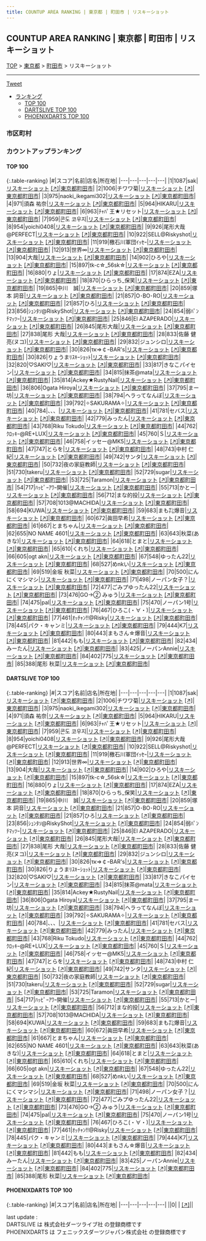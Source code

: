 ```yaml
---
title: COUNTUP AREA RANKING | 東京都 | 町田市 | リスキーショット
---
```

## COUNTUP AREA RANKING | 東京都 | 町田市 | リスキーショット

[TOP](/darts/rank/) > [東京都](/darts/rank/東京都/) > [町田市](/darts/rank/東京都/町田市/) > リスキーショット

___

<a href="https://twitter.com/share?ref_src=twsrc%5Etfw" data-text="COUNTUP AREA RANKING | 東京都町田市リスキーショット" class="twitter-share-button" data-hashtags="DARTSLIVE,PHOENIXDARTS,darts,ダーツ" data-show-count="false">Tweet</a>

* [ランキング](#カウントアップランキング)
    * [TOP 100](#top-100)
    * [DARTSLIVE TOP 100](#dartslive-top-100)
    * [PHOENIXDARTS TOP 100](#phoenixdarts-top-100)

### 市区町村

<ul>

</ul>

### カウントアップランキング

#### TOP 100



{:.table-ranking}
|#|スコア|名前|店名|所在地|
|---|---|---|---|---|
|1|1087|<span class="rank-name-dl">sak</span>|<a href="/darts/rank/shops/ec9a69b1fc81d6c70d9b047a20a7ba1e.html">リスキーショット</a> <a href="https://search.dartslive.com/jp/shop/ec9a69b1fc81d6c70d9b047a20a7ba1e">[↗]</a>|<a href="/darts/rank/東京都/町田市">東京都町田市</a>|
|2|1006|<span class="rank-name-dl">チワワ菊</span>|<a href="/darts/rank/shops/ec9a69b1fc81d6c70d9b047a20a7ba1e.html">リスキーショット</a> <a href="https://search.dartslive.com/jp/shop/ec9a69b1fc81d6c70d9b047a20a7ba1e">[↗]</a>|<a href="/darts/rank/東京都/町田市">東京都町田市</a>|
|3|975|<span class="rank-name-dl">naoki_ikegami302</span>|<a href="/darts/rank/shops/7d0971a11fbd3b0c5f9f3321c1147265.html">リスキーショット</a> <a href="https://search.dartslive.com/jp/shop/7d0971a11fbd3b0c5f9f3321c1147265">[↗]</a>|<a href="/darts/rank/東京都/町田市">東京都町田市</a>|
|4|971|<span class="rank-name-dl">須森 祐奈</span>|<a href="/darts/rank/shops/ec9a69b1fc81d6c70d9b047a20a7ba1e.html">リスキーショット</a> <a href="https://search.dartslive.com/jp/shop/ec9a69b1fc81d6c70d9b047a20a7ba1e">[↗]</a>|<a href="/darts/rank/東京都/町田市">東京都町田市</a>|
|5|964|<span class="rank-name-dl">HIKARU</span>|<a href="/darts/rank/shops/ec9a69b1fc81d6c70d9b047a20a7ba1e.html">リスキーショット</a> <a href="https://search.dartslive.com/jp/shop/ec9a69b1fc81d6c70d9b047a20a7ba1e">[↗]</a>|<a href="/darts/rank/東京都/町田市">東京都町田市</a>|
|6|963|<span class="rank-name-dl">ﾁｬﾊﾟ王★リセット</span>|<a href="/darts/rank/shops/ec9a69b1fc81d6c70d9b047a20a7ba1e.html">リスキーショット</a> <a href="https://search.dartslive.com/jp/shop/ec9a69b1fc81d6c70d9b047a20a7ba1e">[↗]</a>|<a href="/darts/rank/東京都/町田市">東京都町田市</a>|
|7|959|<span class="rank-name-dl">콘도 코우지</span>|<a href="/darts/rank/shops/ec9a69b1fc81d6c70d9b047a20a7ba1e.html">リスキーショット</a> <a href="https://search.dartslive.com/jp/shop/ec9a69b1fc81d6c70d9b047a20a7ba1e">[↗]</a>|<a href="/darts/rank/東京都/町田市">東京都町田市</a>|
|8|954|<span class="rank-name-dl">yoichi0408</span>|<a href="/darts/rank/shops/ec9a69b1fc81d6c70d9b047a20a7ba1e.html">リスキーショット</a> <a href="https://search.dartslive.com/jp/shop/ec9a69b1fc81d6c70d9b047a20a7ba1e">[↗]</a>|<a href="/darts/rank/東京都/町田市">東京都町田市</a>|
|9|926|<span class="rank-name-dl">尾形大哉@PERFECT</span>|<a href="/darts/rank/shops/7d0971a11fbd3b0c5f9f3321c1147265.html">リスキーショット</a> <a href="https://search.dartslive.com/jp/shop/7d0971a11fbd3b0c5f9f3321c1147265">[↗]</a>|<a href="/darts/rank/東京都/町田市">東京都町田市</a>|
|10|922|<span class="rank-name-dl">SELL@Riskyshot</span>|<a href="/darts/rank/shops/ec9a69b1fc81d6c70d9b047a20a7ba1e.html">リスキーショット</a> <a href="https://search.dartslive.com/jp/shop/ec9a69b1fc81d6c70d9b047a20a7ba1e">[↗]</a>|<a href="/darts/rank/東京都/町田市">東京都町田市</a>|
|11|919|<span class="rank-name-dl">檄石川軍団ｲｯｾｰ</span>|<a href="/darts/rank/shops/7d0971a11fbd3b0c5f9f3321c1147265.html">リスキーショット</a> <a href="https://search.dartslive.com/jp/shop/7d0971a11fbd3b0c5f9f3321c1147265">[↗]</a>|<a href="/darts/rank/東京都/町田市">東京都町田市</a>|
|12|913|<span class="rank-name-dl">世界∞</span>|<a href="/darts/rank/shops/ec9a69b1fc81d6c70d9b047a20a7ba1e.html">リスキーショット</a> <a href="https://search.dartslive.com/jp/shop/ec9a69b1fc81d6c70d9b047a20a7ba1e">[↗]</a>|<a href="/darts/rank/東京都/町田市">東京都町田市</a>|
|13|904|<span class="rank-name-dl">大哉</span>|<a href="/darts/rank/shops/ec9a69b1fc81d6c70d9b047a20a7ba1e.html">リスキーショット</a> <a href="https://search.dartslive.com/jp/shop/ec9a69b1fc81d6c70d9b047a20a7ba1e">[↗]</a>|<a href="/darts/rank/東京都/町田市">東京都町田市</a>|
|14|902|<span class="rank-name-dl">ひろや</span>|<a href="/darts/rank/shops/ec9a69b1fc81d6c70d9b047a20a7ba1e.html">リスキーショット</a> <a href="https://search.dartslive.com/jp/shop/ec9a69b1fc81d6c70d9b047a20a7ba1e">[↗]</a>|<a href="/darts/rank/東京都/町田市">東京都町田市</a>|
|15|897|<span class="rank-name-dl">tk-c☆_56sk☆</span>|<a href="/darts/rank/shops/ec9a69b1fc81d6c70d9b047a20a7ba1e.html">リスキーショット</a> <a href="https://search.dartslive.com/jp/shop/ec9a69b1fc81d6c70d9b047a20a7ba1e">[↗]</a>|<a href="/darts/rank/東京都/町田市">東京都町田市</a>|
|16|880|<span class="rank-name-dl">りょ</span>|<a href="/darts/rank/shops/7d0971a11fbd3b0c5f9f3321c1147265.html">リスキーショット</a> <a href="https://search.dartslive.com/jp/shop/7d0971a11fbd3b0c5f9f3321c1147265">[↗]</a>|<a href="/darts/rank/東京都/町田市">東京都町田市</a>|
|17|874|<span class="rank-name-dl">EZA</span>|<a href="/darts/rank/shops/ec9a69b1fc81d6c70d9b047a20a7ba1e.html">リスキーショット</a> <a href="https://search.dartslive.com/jp/shop/ec9a69b1fc81d6c70d9b047a20a7ba1e">[↗]</a>|<a href="/darts/rank/東京都/町田市">東京都町田市</a>|
|18|870|<span class="rank-name-dl">ひらっち_保笑</span>|<a href="/darts/rank/shops/ec9a69b1fc81d6c70d9b047a20a7ba1e.html">リスキーショット</a> <a href="https://search.dartslive.com/jp/shop/ec9a69b1fc81d6c70d9b047a20a7ba1e">[↗]</a>|<a href="/darts/rank/東京都/町田市">東京都町田市</a>|
|19|865|<span class="rank-name-dl">中川　誠</span>|<a href="/darts/rank/shops/ec9a69b1fc81d6c70d9b047a20a7ba1e.html">リスキーショット</a> <a href="https://search.dartslive.com/jp/shop/ec9a69b1fc81d6c70d9b047a20a7ba1e">[↗]</a>|<a href="/darts/rank/東京都/町田市">東京都町田市</a>|
|20|859|<span class="rank-name-dl">塚本 詞音</span>|<a href="/darts/rank/shops/ec9a69b1fc81d6c70d9b047a20a7ba1e.html">リスキーショット</a> <a href="https://search.dartslive.com/jp/shop/ec9a69b1fc81d6c70d9b047a20a7ba1e">[↗]</a>|<a href="/darts/rank/東京都/町田市">東京都町田市</a>|
|21|857|<span class="rank-name-dl">O･BO･RO</span>|<a href="/darts/rank/shops/ec9a69b1fc81d6c70d9b047a20a7ba1e.html">リスキーショット</a> <a href="https://search.dartslive.com/jp/shop/ec9a69b1fc81d6c70d9b047a20a7ba1e">[↗]</a>|<a href="/darts/rank/東京都/町田市">東京都町田市</a>|
|21|857|<span class="rank-name-dl">ひろ</span>|<a href="/darts/rank/shops/7d0971a11fbd3b0c5f9f3321c1147265.html">リスキーショット</a> <a href="https://search.dartslive.com/jp/shop/7d0971a11fbd3b0c5f9f3321c1147265">[↗]</a>|<a href="/darts/rank/東京都/町田市">東京都町田市</a>|
|23|856|<span class="rank-name-dl">ｼｭﾝﾀｿ@RiskyShot</span>|<a href="/darts/rank/shops/7d0971a11fbd3b0c5f9f3321c1147265.html">リスキーショット</a> <a href="https://search.dartslive.com/jp/shop/7d0971a11fbd3b0c5f9f3321c1147265">[↗]</a>|<a href="/darts/rank/東京都/町田市">東京都町田市</a>|
|24|854|<span class="rank-name-dl">弱ﾊﾟﾝﾁﾏｯﾂｰ</span>|<a href="/darts/rank/shops/ec9a69b1fc81d6c70d9b047a20a7ba1e.html">リスキーショット</a> <a href="https://search.dartslive.com/jp/shop/ec9a69b1fc81d6c70d9b047a20a7ba1e">[↗]</a>|<a href="/darts/rank/東京都/町田市">東京都町田市</a>|
|25|846|<span class="rank-name-dl">El AZAPERADO</span>|<a href="/darts/rank/shops/ec9a69b1fc81d6c70d9b047a20a7ba1e.html">リスキーショット</a> <a href="https://search.dartslive.com/jp/shop/ec9a69b1fc81d6c70d9b047a20a7ba1e">[↗]</a>|<a href="/darts/rank/東京都/町田市">東京都町田市</a>|
|26|845|<span class="rank-name-dl">尾形大哉</span>|<a href="/darts/rank/shops/ec9a69b1fc81d6c70d9b047a20a7ba1e.html">リスキーショット</a> <a href="https://search.dartslive.com/jp/shop/ec9a69b1fc81d6c70d9b047a20a7ba1e">[↗]</a>|<a href="/darts/rank/東京都/町田市">東京都町田市</a>|
|27|838|<span class="rank-name-dl">尾形 大哉</span>|<a href="/darts/rank/shops/7d0971a11fbd3b0c5f9f3321c1147265.html">リスキーショット</a> <a href="https://search.dartslive.com/jp/shop/7d0971a11fbd3b0c5f9f3321c1147265">[↗]</a>|<a href="/darts/rank/東京都/町田市">東京都町田市</a>|
|28|833|<span class="rank-name-dl">佐藤 健亮(ヌコ)</span>|<a href="/darts/rank/shops/ec9a69b1fc81d6c70d9b047a20a7ba1e.html">リスキーショット</a> <a href="https://search.dartslive.com/jp/shop/ec9a69b1fc81d6c70d9b047a20a7ba1e">[↗]</a>|<a href="/darts/rank/東京都/町田市">東京都町田市</a>|
|29|832|<span class="rank-name-dl">ジュンシロ</span>|<a href="/darts/rank/shops/ec9a69b1fc81d6c70d9b047a20a7ba1e.html">リスキーショット</a> <a href="https://search.dartslive.com/jp/shop/ec9a69b1fc81d6c70d9b047a20a7ba1e">[↗]</a>|<a href="/darts/rank/東京都/町田市">東京都町田市</a>|
|30|826|<span class="rank-name-dl">τκ⇒￠ｰBAR&#x27;s</span>|<a href="/darts/rank/shops/ec9a69b1fc81d6c70d9b047a20a7ba1e.html">リスキーショット</a> <a href="https://search.dartslive.com/jp/shop/ec9a69b1fc81d6c70d9b047a20a7ba1e">[↗]</a>|<a href="/darts/rank/東京都/町田市">東京都町田市</a>|
|30|826|<span class="rank-name-dl">りょうまﾘｽｷｰｼｮｯﾄ</span>|<a href="/darts/rank/shops/ec9a69b1fc81d6c70d9b047a20a7ba1e.html">リスキーショット</a> <a href="https://search.dartslive.com/jp/shop/ec9a69b1fc81d6c70d9b047a20a7ba1e">[↗]</a>|<a href="/darts/rank/東京都/町田市">東京都町田市</a>|
|32|820|<span class="rank-name-dl">♡SAKI♡</span>|<a href="/darts/rank/shops/ec9a69b1fc81d6c70d9b047a20a7ba1e.html">リスキーショット</a> <a href="https://search.dartslive.com/jp/shop/ec9a69b1fc81d6c70d9b047a20a7ba1e">[↗]</a>|<a href="/darts/rank/東京都/町田市">東京都町田市</a>|
|33|817|<span class="rank-name-dl">きなこパイセン</span>|<a href="/darts/rank/shops/ec9a69b1fc81d6c70d9b047a20a7ba1e.html">リスキーショット</a> <a href="https://search.dartslive.com/jp/shop/ec9a69b1fc81d6c70d9b047a20a7ba1e">[↗]</a>|<a href="/darts/rank/東京都/町田市">東京都町田市</a>|
|34|815|<span class="rank-name-dl">抹茶@mata</span>|<a href="/darts/rank/shops/ec9a69b1fc81d6c70d9b047a20a7ba1e.html">リスキーショット</a> <a href="https://search.dartslive.com/jp/shop/ec9a69b1fc81d6c70d9b047a20a7ba1e">[↗]</a>|<a href="/darts/rank/東京都/町田市">東京都町田市</a>|
|35|814|<span class="rank-name-dl">Ackey★RustyNail</span>|<a href="/darts/rank/shops/ec9a69b1fc81d6c70d9b047a20a7ba1e.html">リスキーショット</a> <a href="https://search.dartslive.com/jp/shop/ec9a69b1fc81d6c70d9b047a20a7ba1e">[↗]</a>|<a href="/darts/rank/東京都/町田市">東京都町田市</a>|
|36|806|<span class="rank-name-dl">Ogata Hiroya</span>|<a href="/darts/rank/shops/ec9a69b1fc81d6c70d9b047a20a7ba1e.html">リスキーショット</a> <a href="https://search.dartslive.com/jp/shop/ec9a69b1fc81d6c70d9b047a20a7ba1e">[↗]</a>|<a href="/darts/rank/東京都/町田市">東京都町田市</a>|
|37|795|<span class="rank-name-dl">まー坊</span>|<a href="/darts/rank/shops/7d0971a11fbd3b0c5f9f3321c1147265.html">リスキーショット</a> <a href="https://search.dartslive.com/jp/shop/7d0971a11fbd3b0c5f9f3321c1147265">[↗]</a>|<a href="/darts/rank/東京都/町田市">東京都町田市</a>|
|38|794|<span class="rank-name-dl">ヘラってなんぼ</span>|<a href="/darts/rank/shops/ec9a69b1fc81d6c70d9b047a20a7ba1e.html">リスキーショット</a> <a href="https://search.dartslive.com/jp/shop/ec9a69b1fc81d6c70d9b047a20a7ba1e">[↗]</a>|<a href="/darts/rank/東京都/町田市">東京都町田市</a>|
|39|792|<span class="rank-name-dl">✧SAKURAMA✧</span>|<a href="/darts/rank/shops/ec9a69b1fc81d6c70d9b047a20a7ba1e.html">リスキーショット</a> <a href="https://search.dartslive.com/jp/shop/ec9a69b1fc81d6c70d9b047a20a7ba1e">[↗]</a>|<a href="/darts/rank/東京都/町田市">東京都町田市</a>|
|40|784|<span class="rank-name-dl">、、、</span>|<a href="/darts/rank/shops/7d0971a11fbd3b0c5f9f3321c1147265.html">リスキーショット</a> <a href="https://search.dartslive.com/jp/shop/7d0971a11fbd3b0c5f9f3321c1147265">[↗]</a>|<a href="/darts/rank/東京都/町田市">東京都町田市</a>|
|41|781|<span class="rank-name-dl">セバス</span>|<a href="/darts/rank/shops/7d0971a11fbd3b0c5f9f3321c1147265.html">リスキーショット</a> <a href="https://search.dartslive.com/jp/shop/7d0971a11fbd3b0c5f9f3321c1147265">[↗]</a>|<a href="/darts/rank/東京都/町田市">東京都町田市</a>|
|42|779|<span class="rank-name-dl">みったん</span>|<a href="/darts/rank/shops/ec9a69b1fc81d6c70d9b047a20a7ba1e.html">リスキーショット</a> <a href="https://search.dartslive.com/jp/shop/ec9a69b1fc81d6c70d9b047a20a7ba1e">[↗]</a>|<a href="/darts/rank/東京都/町田市">東京都町田市</a>|
|43|768|<span class="rank-name-dl">Riku Tokudo</span>|<a href="/darts/rank/shops/ec9a69b1fc81d6c70d9b047a20a7ba1e.html">リスキーショット</a> <a href="https://search.dartslive.com/jp/shop/ec9a69b1fc81d6c70d9b047a20a7ba1e">[↗]</a>|<a href="/darts/rank/東京都/町田市">東京都町田市</a>|
|44|762|<span class="rank-name-dl">ｸﾛｯｷｰ@RE+LUX</span>|<a href="/darts/rank/shops/ec9a69b1fc81d6c70d9b047a20a7ba1e.html">リスキーショット</a> <a href="https://search.dartslive.com/jp/shop/ec9a69b1fc81d6c70d9b047a20a7ba1e">[↗]</a>|<a href="/darts/rank/東京都/町田市">東京都町田市</a>|
|45|760|<span class="rank-name-dl">Ｓ</span>|<a href="/darts/rank/shops/7d0971a11fbd3b0c5f9f3321c1147265.html">リスキーショット</a> <a href="https://search.dartslive.com/jp/shop/7d0971a11fbd3b0c5f9f3321c1147265">[↗]</a>|<a href="/darts/rank/東京都/町田市">東京都町田市</a>|
|46|758|<span class="rank-name-dl">イッセー@MK5</span>|<a href="/darts/rank/shops/ec9a69b1fc81d6c70d9b047a20a7ba1e.html">リスキーショット</a> <a href="https://search.dartslive.com/jp/shop/ec9a69b1fc81d6c70d9b047a20a7ba1e">[↗]</a>|<a href="/darts/rank/東京都/町田市">東京都町田市</a>|
|47|747|<span class="rank-name-dl">とらを</span>|<a href="/darts/rank/shops/ec9a69b1fc81d6c70d9b047a20a7ba1e.html">リスキーショット</a> <a href="https://search.dartslive.com/jp/shop/ec9a69b1fc81d6c70d9b047a20a7ba1e">[↗]</a>|<a href="/darts/rank/東京都/町田市">東京都町田市</a>|
|48|743|<span class="rank-name-dl">中村 仁紀</span>|<a href="/darts/rank/shops/ec9a69b1fc81d6c70d9b047a20a7ba1e.html">リスキーショット</a> <a href="https://search.dartslive.com/jp/shop/ec9a69b1fc81d6c70d9b047a20a7ba1e">[↗]</a>|<a href="/darts/rank/東京都/町田市">東京都町田市</a>|
|49|742|<span class="rank-name-dl">サンタ</span>|<a href="/darts/rank/shops/7d0971a11fbd3b0c5f9f3321c1147265.html">リスキーショット</a> <a href="https://search.dartslive.com/jp/shop/7d0971a11fbd3b0c5f9f3321c1147265">[↗]</a>|<a href="/darts/rank/東京都/町田市">東京都町田市</a>|
|50|732|<span class="rank-name-dl">夜の家庭教師</span>|<a href="/darts/rank/shops/ec9a69b1fc81d6c70d9b047a20a7ba1e.html">リスキーショット</a> <a href="https://search.dartslive.com/jp/shop/ec9a69b1fc81d6c70d9b047a20a7ba1e">[↗]</a>|<a href="/darts/rank/東京都/町田市">東京都町田市</a>|
|51|730|<span class="rank-name-dl">takeru</span>|<a href="/darts/rank/shops/ec9a69b1fc81d6c70d9b047a20a7ba1e.html">リスキーショット</a> <a href="https://search.dartslive.com/jp/shop/ec9a69b1fc81d6c70d9b047a20a7ba1e">[↗]</a>|<a href="/darts/rank/東京都/町田市">東京都町田市</a>|
|52|729|<span class="rank-name-dl">sugar</span>|<a href="/darts/rank/shops/7d0971a11fbd3b0c5f9f3321c1147265.html">リスキーショット</a> <a href="https://search.dartslive.com/jp/shop/7d0971a11fbd3b0c5f9f3321c1147265">[↗]</a>|<a href="/darts/rank/東京都/町田市">東京都町田市</a>|
|53|725|<span class="rank-name-dl">Taramon</span>|<a href="/darts/rank/shops/ec9a69b1fc81d6c70d9b047a20a7ba1e.html">リスキーショット</a> <a href="https://search.dartslive.com/jp/shop/ec9a69b1fc81d6c70d9b047a20a7ba1e">[↗]</a>|<a href="/darts/rank/東京都/町田市">東京都町田市</a>|
|54|717|<span class="rank-name-dl">ﾊｯﾋﾟｰｱﾜｰ開催</span>|<a href="/darts/rank/shops/7d0971a11fbd3b0c5f9f3321c1147265.html">リスキーショット</a> <a href="https://search.dartslive.com/jp/shop/7d0971a11fbd3b0c5f9f3321c1147265">[↗]</a>|<a href="/darts/rank/東京都/町田市">東京都町田市</a>|
|55|713|<span class="rank-name-dl">かとー</span>|<a href="/darts/rank/shops/ec9a69b1fc81d6c70d9b047a20a7ba1e.html">リスキーショット</a> <a href="https://search.dartslive.com/jp/shop/ec9a69b1fc81d6c70d9b047a20a7ba1e">[↗]</a>|<a href="/darts/rank/東京都/町田市">東京都町田市</a>|
|56|712|<span class="rank-name-dl">まな的投</span>|<a href="/darts/rank/shops/ec9a69b1fc81d6c70d9b047a20a7ba1e.html">リスキーショット</a> <a href="https://search.dartslive.com/jp/shop/ec9a69b1fc81d6c70d9b047a20a7ba1e">[↗]</a>|<a href="/darts/rank/東京都/町田市">東京都町田市</a>|
|57|708|<span class="rank-name-dl">1013@MACHIDA</span>|<a href="/darts/rank/shops/7d0971a11fbd3b0c5f9f3321c1147265.html">リスキーショット</a> <a href="https://search.dartslive.com/jp/shop/7d0971a11fbd3b0c5f9f3321c1147265">[↗]</a>|<a href="/darts/rank/東京都/町田市">東京都町田市</a>|
|58|694|<span class="rank-name-dl">KUWA</span>|<a href="/darts/rank/shops/7d0971a11fbd3b0c5f9f3321c1147265.html">リスキーショット</a> <a href="https://search.dartslive.com/jp/shop/7d0971a11fbd3b0c5f9f3321c1147265">[↗]</a>|<a href="/darts/rank/東京都/町田市">東京都町田市</a>|
|59|683|<span class="rank-name-dl">まも㌠爆音</span>|<a href="/darts/rank/shops/ec9a69b1fc81d6c70d9b047a20a7ba1e.html">リスキーショット</a> <a href="https://search.dartslive.com/jp/shop/ec9a69b1fc81d6c70d9b047a20a7ba1e">[↗]</a>|<a href="/darts/rank/東京都/町田市">東京都町田市</a>|
|60|672|<span class="rank-name-dl">眞田早希</span>|<a href="/darts/rank/shops/ec9a69b1fc81d6c70d9b047a20a7ba1e.html">リスキーショット</a> <a href="https://search.dartslive.com/jp/shop/ec9a69b1fc81d6c70d9b047a20a7ba1e">[↗]</a>|<a href="/darts/rank/東京都/町田市">東京都町田市</a>|
|61|667|<span class="rank-name-dl">とまちゃん</span>|<a href="/darts/rank/shops/ec9a69b1fc81d6c70d9b047a20a7ba1e.html">リスキーショット</a> <a href="https://search.dartslive.com/jp/shop/ec9a69b1fc81d6c70d9b047a20a7ba1e">[↗]</a>|<a href="/darts/rank/東京都/町田市">東京都町田市</a>|
|62|655|<span class="rank-name-dl">NO NAME 4601</span>|<a href="/darts/rank/shops/7d0971a11fbd3b0c5f9f3321c1147265.html">リスキーショット</a> <a href="https://search.dartslive.com/jp/shop/7d0971a11fbd3b0c5f9f3321c1147265">[↗]</a>|<a href="/darts/rank/東京都/町田市">東京都町田市</a>|
|63|643|<span class="rank-name-dl">秋菜(あきな)</span>|<a href="/darts/rank/shops/ec9a69b1fc81d6c70d9b047a20a7ba1e.html">リスキーショット</a> <a href="https://search.dartslive.com/jp/shop/ec9a69b1fc81d6c70d9b047a20a7ba1e">[↗]</a>|<a href="/darts/rank/東京都/町田市">東京都町田市</a>|
|64|618|<span class="rank-name-dl">とまと</span>|<a href="/darts/rank/shops/ec9a69b1fc81d6c70d9b047a20a7ba1e.html">リスキーショット</a> <a href="https://search.dartslive.com/jp/shop/ec9a69b1fc81d6c70d9b047a20a7ba1e">[↗]</a>|<a href="/darts/rank/東京都/町田市">東京都町田市</a>|
|65|610|<span class="rank-name-dl">くれち</span>|<a href="/darts/rank/shops/7d0971a11fbd3b0c5f9f3321c1147265.html">リスキーショット</a> <a href="https://search.dartslive.com/jp/shop/7d0971a11fbd3b0c5f9f3321c1147265">[↗]</a>|<a href="/darts/rank/東京都/町田市">東京都町田市</a>|
|66|605|<span class="rank-name-dl">ogt akn</span>|<a href="/darts/rank/shops/ec9a69b1fc81d6c70d9b047a20a7ba1e.html">リスキーショット</a> <a href="https://search.dartslive.com/jp/shop/ec9a69b1fc81d6c70d9b047a20a7ba1e">[↗]</a>|<a href="/darts/rank/東京都/町田市">東京都町田市</a>|
|67|548|<span class="rank-name-dl">ゆったん22</span>|<a href="/darts/rank/shops/ec9a69b1fc81d6c70d9b047a20a7ba1e.html">リスキーショット</a> <a href="https://search.dartslive.com/jp/shop/ec9a69b1fc81d6c70d9b047a20a7ba1e">[↗]</a>|<a href="/darts/rank/東京都/町田市">東京都町田市</a>|
|68|527|<span class="rank-name-dl">めnkい</span>|<a href="/darts/rank/shops/ec9a69b1fc81d6c70d9b047a20a7ba1e.html">リスキーショット</a> <a href="https://search.dartslive.com/jp/shop/ec9a69b1fc81d6c70d9b047a20a7ba1e">[↗]</a>|<a href="/darts/rank/東京都/町田市">東京都町田市</a>|
|69|519|<span class="rank-name-dl">金坂 秋菜</span>|<a href="/darts/rank/shops/ec9a69b1fc81d6c70d9b047a20a7ba1e.html">リスキーショット</a> <a href="https://search.dartslive.com/jp/shop/ec9a69b1fc81d6c70d9b047a20a7ba1e">[↗]</a>|<a href="/darts/rank/東京都/町田市">東京都町田市</a>|
|70|500|<span class="rank-name-dl">にんにくマシマシ</span>|<a href="/darts/rank/shops/ec9a69b1fc81d6c70d9b047a20a7ba1e.html">リスキーショット</a> <a href="https://search.dartslive.com/jp/shop/ec9a69b1fc81d6c70d9b047a20a7ba1e">[↗]</a>|<a href="/darts/rank/東京都/町田市">東京都町田市</a>|
|71|498|<span class="rank-name-dl">ノーパン女子？</span>|<a href="/darts/rank/shops/ec9a69b1fc81d6c70d9b047a20a7ba1e.html">リスキーショット</a> <a href="https://search.dartslive.com/jp/shop/ec9a69b1fc81d6c70d9b047a20a7ba1e">[↗]</a>|<a href="/darts/rank/東京都/町田市">東京都町田市</a>|
|72|477|<span class="rank-name-dl">ごみプゆったん22</span>|<a href="/darts/rank/shops/ec9a69b1fc81d6c70d9b047a20a7ba1e.html">リスキーショット</a> <a href="https://search.dartslive.com/jp/shop/ec9a69b1fc81d6c70d9b047a20a7ba1e">[↗]</a>|<a href="/darts/rank/東京都/町田市">東京都町田市</a>|
|73|476|<span class="rank-name-dl">GO→② みゅう</span>|<a href="/darts/rank/shops/ec9a69b1fc81d6c70d9b047a20a7ba1e.html">リスキーショット</a> <a href="https://search.dartslive.com/jp/shop/ec9a69b1fc81d6c70d9b047a20a7ba1e">[↗]</a>|<a href="/darts/rank/東京都/町田市">東京都町田市</a>|
|74|475|<span class="rank-name-dl">pal</span>|<a href="/darts/rank/shops/ec9a69b1fc81d6c70d9b047a20a7ba1e.html">リスキーショット</a> <a href="https://search.dartslive.com/jp/shop/ec9a69b1fc81d6c70d9b047a20a7ba1e">[↗]</a>|<a href="/darts/rank/東京都/町田市">東京都町田市</a>|
|75|470|<span class="rank-name-dl">ノーパン1号</span>|<a href="/darts/rank/shops/ec9a69b1fc81d6c70d9b047a20a7ba1e.html">リスキーショット</a> <a href="https://search.dartslive.com/jp/shop/ec9a69b1fc81d6c70d9b047a20a7ba1e">[↗]</a>|<a href="/darts/rank/東京都/町田市">東京都町田市</a>|
|76|467|<span class="rank-name-dl">ひろこ(・∀・)</span>|<a href="/darts/rank/shops/ec9a69b1fc81d6c70d9b047a20a7ba1e.html">リスキーショット</a> <a href="https://search.dartslive.com/jp/shop/ec9a69b1fc81d6c70d9b047a20a7ba1e">[↗]</a>|<a href="/darts/rank/東京都/町田市">東京都町田市</a>|
|77|461|<span class="rank-name-dl">ｵｯﾁｬﾝ!!@Risky</span>|<a href="/darts/rank/shops/ec9a69b1fc81d6c70d9b047a20a7ba1e.html">リスキーショット</a> <a href="https://search.dartslive.com/jp/shop/ec9a69b1fc81d6c70d9b047a20a7ba1e">[↗]</a>|<a href="/darts/rank/東京都/町田市">東京都町田市</a>|
|78|445|<span class="rank-name-dl">パク・キャンミ</span>|<a href="/darts/rank/shops/ec9a69b1fc81d6c70d9b047a20a7ba1e.html">リスキーショット</a> <a href="https://search.dartslive.com/jp/shop/ec9a69b1fc81d6c70d9b047a20a7ba1e">[↗]</a>|<a href="/darts/rank/東京都/町田市">東京都町田市</a>|
|79|444|<span class="rank-name-dl">K7</span>|<a href="/darts/rank/shops/ec9a69b1fc81d6c70d9b047a20a7ba1e.html">リスキーショット</a> <a href="https://search.dartslive.com/jp/shop/ec9a69b1fc81d6c70d9b047a20a7ba1e">[↗]</a>|<a href="/darts/rank/東京都/町田市">東京都町田市</a>|
|80|443|<span class="rank-name-dl">まもさん☆爆音</span>|<a href="/darts/rank/shops/ec9a69b1fc81d6c70d9b047a20a7ba1e.html">リスキーショット</a> <a href="https://search.dartslive.com/jp/shop/ec9a69b1fc81d6c70d9b047a20a7ba1e">[↗]</a>|<a href="/darts/rank/東京都/町田市">東京都町田市</a>|
|81|442|<span class="rank-name-dl">もも</span>|<a href="/darts/rank/shops/ec9a69b1fc81d6c70d9b047a20a7ba1e.html">リスキーショット</a> <a href="https://search.dartslive.com/jp/shop/ec9a69b1fc81d6c70d9b047a20a7ba1e">[↗]</a>|<a href="/darts/rank/東京都/町田市">東京都町田市</a>|
|82|434|<span class="rank-name-dl">みーたん</span>|<a href="/darts/rank/shops/ec9a69b1fc81d6c70d9b047a20a7ba1e.html">リスキーショット</a> <a href="https://search.dartslive.com/jp/shop/ec9a69b1fc81d6c70d9b047a20a7ba1e">[↗]</a>|<a href="/darts/rank/東京都/町田市">東京都町田市</a>|
|83|425|<span class="rank-name-dl">ノーパンAnnie</span>|<a href="/darts/rank/shops/ec9a69b1fc81d6c70d9b047a20a7ba1e.html">リスキーショット</a> <a href="https://search.dartslive.com/jp/shop/ec9a69b1fc81d6c70d9b047a20a7ba1e">[↗]</a>|<a href="/darts/rank/東京都/町田市">東京都町田市</a>|
|84|402|<span class="rank-name-dl">775</span>|<a href="/darts/rank/shops/ec9a69b1fc81d6c70d9b047a20a7ba1e.html">リスキーショット</a> <a href="https://search.dartslive.com/jp/shop/ec9a69b1fc81d6c70d9b047a20a7ba1e">[↗]</a>|<a href="/darts/rank/東京都/町田市">東京都町田市</a>|
|85|388|<span class="rank-name-dl">尾形 秋菜</span>|<a href="/darts/rank/shops/7d0971a11fbd3b0c5f9f3321c1147265.html">リスキーショット</a> <a href="https://search.dartslive.com/jp/shop/7d0971a11fbd3b0c5f9f3321c1147265">[↗]</a>|<a href="/darts/rank/東京都/町田市">東京都町田市</a>|


#### DARTSLIVE TOP 100



{:.table-ranking}
|#|スコア|名前|店名|所在地|
|---|---|---|---|---|
|1|1087|<span class="rank-name-dl">sak</span>|<a href="/darts/rank/shops/ec9a69b1fc81d6c70d9b047a20a7ba1e.html">リスキーショット</a> <a href="https://search.dartslive.com/jp/shop/ec9a69b1fc81d6c70d9b047a20a7ba1e">[↗]</a>|<a href="/darts/rank/東京都/町田市">東京都町田市</a>|
|2|1006|<span class="rank-name-dl">チワワ菊</span>|<a href="/darts/rank/shops/ec9a69b1fc81d6c70d9b047a20a7ba1e.html">リスキーショット</a> <a href="https://search.dartslive.com/jp/shop/ec9a69b1fc81d6c70d9b047a20a7ba1e">[↗]</a>|<a href="/darts/rank/東京都/町田市">東京都町田市</a>|
|3|975|<span class="rank-name-dl">naoki_ikegami302</span>|<a href="/darts/rank/shops/7d0971a11fbd3b0c5f9f3321c1147265.html">リスキーショット</a> <a href="https://search.dartslive.com/jp/shop/7d0971a11fbd3b0c5f9f3321c1147265">[↗]</a>|<a href="/darts/rank/東京都/町田市">東京都町田市</a>|
|4|971|<span class="rank-name-dl">須森 祐奈</span>|<a href="/darts/rank/shops/ec9a69b1fc81d6c70d9b047a20a7ba1e.html">リスキーショット</a> <a href="https://search.dartslive.com/jp/shop/ec9a69b1fc81d6c70d9b047a20a7ba1e">[↗]</a>|<a href="/darts/rank/東京都/町田市">東京都町田市</a>|
|5|964|<span class="rank-name-dl">HIKARU</span>|<a href="/darts/rank/shops/ec9a69b1fc81d6c70d9b047a20a7ba1e.html">リスキーショット</a> <a href="https://search.dartslive.com/jp/shop/ec9a69b1fc81d6c70d9b047a20a7ba1e">[↗]</a>|<a href="/darts/rank/東京都/町田市">東京都町田市</a>|
|6|963|<span class="rank-name-dl">ﾁｬﾊﾟ王★リセット</span>|<a href="/darts/rank/shops/ec9a69b1fc81d6c70d9b047a20a7ba1e.html">リスキーショット</a> <a href="https://search.dartslive.com/jp/shop/ec9a69b1fc81d6c70d9b047a20a7ba1e">[↗]</a>|<a href="/darts/rank/東京都/町田市">東京都町田市</a>|
|7|959|<span class="rank-name-dl">콘도 코우지</span>|<a href="/darts/rank/shops/ec9a69b1fc81d6c70d9b047a20a7ba1e.html">リスキーショット</a> <a href="https://search.dartslive.com/jp/shop/ec9a69b1fc81d6c70d9b047a20a7ba1e">[↗]</a>|<a href="/darts/rank/東京都/町田市">東京都町田市</a>|
|8|954|<span class="rank-name-dl">yoichi0408</span>|<a href="/darts/rank/shops/ec9a69b1fc81d6c70d9b047a20a7ba1e.html">リスキーショット</a> <a href="https://search.dartslive.com/jp/shop/ec9a69b1fc81d6c70d9b047a20a7ba1e">[↗]</a>|<a href="/darts/rank/東京都/町田市">東京都町田市</a>|
|9|926|<span class="rank-name-dl">尾形大哉@PERFECT</span>|<a href="/darts/rank/shops/7d0971a11fbd3b0c5f9f3321c1147265.html">リスキーショット</a> <a href="https://search.dartslive.com/jp/shop/7d0971a11fbd3b0c5f9f3321c1147265">[↗]</a>|<a href="/darts/rank/東京都/町田市">東京都町田市</a>|
|10|922|<span class="rank-name-dl">SELL@Riskyshot</span>|<a href="/darts/rank/shops/ec9a69b1fc81d6c70d9b047a20a7ba1e.html">リスキーショット</a> <a href="https://search.dartslive.com/jp/shop/ec9a69b1fc81d6c70d9b047a20a7ba1e">[↗]</a>|<a href="/darts/rank/東京都/町田市">東京都町田市</a>|
|11|919|<span class="rank-name-dl">檄石川軍団ｲｯｾｰ</span>|<a href="/darts/rank/shops/7d0971a11fbd3b0c5f9f3321c1147265.html">リスキーショット</a> <a href="https://search.dartslive.com/jp/shop/7d0971a11fbd3b0c5f9f3321c1147265">[↗]</a>|<a href="/darts/rank/東京都/町田市">東京都町田市</a>|
|12|913|<span class="rank-name-dl">世界∞</span>|<a href="/darts/rank/shops/ec9a69b1fc81d6c70d9b047a20a7ba1e.html">リスキーショット</a> <a href="https://search.dartslive.com/jp/shop/ec9a69b1fc81d6c70d9b047a20a7ba1e">[↗]</a>|<a href="/darts/rank/東京都/町田市">東京都町田市</a>|
|13|904|<span class="rank-name-dl">大哉</span>|<a href="/darts/rank/shops/ec9a69b1fc81d6c70d9b047a20a7ba1e.html">リスキーショット</a> <a href="https://search.dartslive.com/jp/shop/ec9a69b1fc81d6c70d9b047a20a7ba1e">[↗]</a>|<a href="/darts/rank/東京都/町田市">東京都町田市</a>|
|14|902|<span class="rank-name-dl">ひろや</span>|<a href="/darts/rank/shops/ec9a69b1fc81d6c70d9b047a20a7ba1e.html">リスキーショット</a> <a href="https://search.dartslive.com/jp/shop/ec9a69b1fc81d6c70d9b047a20a7ba1e">[↗]</a>|<a href="/darts/rank/東京都/町田市">東京都町田市</a>|
|15|897|<span class="rank-name-dl">tk-c☆_56sk☆</span>|<a href="/darts/rank/shops/ec9a69b1fc81d6c70d9b047a20a7ba1e.html">リスキーショット</a> <a href="https://search.dartslive.com/jp/shop/ec9a69b1fc81d6c70d9b047a20a7ba1e">[↗]</a>|<a href="/darts/rank/東京都/町田市">東京都町田市</a>|
|16|880|<span class="rank-name-dl">りょ</span>|<a href="/darts/rank/shops/7d0971a11fbd3b0c5f9f3321c1147265.html">リスキーショット</a> <a href="https://search.dartslive.com/jp/shop/7d0971a11fbd3b0c5f9f3321c1147265">[↗]</a>|<a href="/darts/rank/東京都/町田市">東京都町田市</a>|
|17|874|<span class="rank-name-dl">EZA</span>|<a href="/darts/rank/shops/ec9a69b1fc81d6c70d9b047a20a7ba1e.html">リスキーショット</a> <a href="https://search.dartslive.com/jp/shop/ec9a69b1fc81d6c70d9b047a20a7ba1e">[↗]</a>|<a href="/darts/rank/東京都/町田市">東京都町田市</a>|
|18|870|<span class="rank-name-dl">ひらっち_保笑</span>|<a href="/darts/rank/shops/ec9a69b1fc81d6c70d9b047a20a7ba1e.html">リスキーショット</a> <a href="https://search.dartslive.com/jp/shop/ec9a69b1fc81d6c70d9b047a20a7ba1e">[↗]</a>|<a href="/darts/rank/東京都/町田市">東京都町田市</a>|
|19|865|<span class="rank-name-dl">中川　誠</span>|<a href="/darts/rank/shops/ec9a69b1fc81d6c70d9b047a20a7ba1e.html">リスキーショット</a> <a href="https://search.dartslive.com/jp/shop/ec9a69b1fc81d6c70d9b047a20a7ba1e">[↗]</a>|<a href="/darts/rank/東京都/町田市">東京都町田市</a>|
|20|859|<span class="rank-name-dl">塚本 詞音</span>|<a href="/darts/rank/shops/ec9a69b1fc81d6c70d9b047a20a7ba1e.html">リスキーショット</a> <a href="https://search.dartslive.com/jp/shop/ec9a69b1fc81d6c70d9b047a20a7ba1e">[↗]</a>|<a href="/darts/rank/東京都/町田市">東京都町田市</a>|
|21|857|<span class="rank-name-dl">O･BO･RO</span>|<a href="/darts/rank/shops/ec9a69b1fc81d6c70d9b047a20a7ba1e.html">リスキーショット</a> <a href="https://search.dartslive.com/jp/shop/ec9a69b1fc81d6c70d9b047a20a7ba1e">[↗]</a>|<a href="/darts/rank/東京都/町田市">東京都町田市</a>|
|21|857|<span class="rank-name-dl">ひろ</span>|<a href="/darts/rank/shops/7d0971a11fbd3b0c5f9f3321c1147265.html">リスキーショット</a> <a href="https://search.dartslive.com/jp/shop/7d0971a11fbd3b0c5f9f3321c1147265">[↗]</a>|<a href="/darts/rank/東京都/町田市">東京都町田市</a>|
|23|856|<span class="rank-name-dl">ｼｭﾝﾀｿ@RiskyShot</span>|<a href="/darts/rank/shops/7d0971a11fbd3b0c5f9f3321c1147265.html">リスキーショット</a> <a href="https://search.dartslive.com/jp/shop/7d0971a11fbd3b0c5f9f3321c1147265">[↗]</a>|<a href="/darts/rank/東京都/町田市">東京都町田市</a>|
|24|854|<span class="rank-name-dl">弱ﾊﾟﾝﾁﾏｯﾂｰ</span>|<a href="/darts/rank/shops/ec9a69b1fc81d6c70d9b047a20a7ba1e.html">リスキーショット</a> <a href="https://search.dartslive.com/jp/shop/ec9a69b1fc81d6c70d9b047a20a7ba1e">[↗]</a>|<a href="/darts/rank/東京都/町田市">東京都町田市</a>|
|25|846|<span class="rank-name-dl">El AZAPERADO</span>|<a href="/darts/rank/shops/ec9a69b1fc81d6c70d9b047a20a7ba1e.html">リスキーショット</a> <a href="https://search.dartslive.com/jp/shop/ec9a69b1fc81d6c70d9b047a20a7ba1e">[↗]</a>|<a href="/darts/rank/東京都/町田市">東京都町田市</a>|
|26|845|<span class="rank-name-dl">尾形大哉</span>|<a href="/darts/rank/shops/ec9a69b1fc81d6c70d9b047a20a7ba1e.html">リスキーショット</a> <a href="https://search.dartslive.com/jp/shop/ec9a69b1fc81d6c70d9b047a20a7ba1e">[↗]</a>|<a href="/darts/rank/東京都/町田市">東京都町田市</a>|
|27|838|<span class="rank-name-dl">尾形 大哉</span>|<a href="/darts/rank/shops/7d0971a11fbd3b0c5f9f3321c1147265.html">リスキーショット</a> <a href="https://search.dartslive.com/jp/shop/7d0971a11fbd3b0c5f9f3321c1147265">[↗]</a>|<a href="/darts/rank/東京都/町田市">東京都町田市</a>|
|28|833|<span class="rank-name-dl">佐藤 健亮(ヌコ)</span>|<a href="/darts/rank/shops/ec9a69b1fc81d6c70d9b047a20a7ba1e.html">リスキーショット</a> <a href="https://search.dartslive.com/jp/shop/ec9a69b1fc81d6c70d9b047a20a7ba1e">[↗]</a>|<a href="/darts/rank/東京都/町田市">東京都町田市</a>|
|29|832|<span class="rank-name-dl">ジュンシロ</span>|<a href="/darts/rank/shops/ec9a69b1fc81d6c70d9b047a20a7ba1e.html">リスキーショット</a> <a href="https://search.dartslive.com/jp/shop/ec9a69b1fc81d6c70d9b047a20a7ba1e">[↗]</a>|<a href="/darts/rank/東京都/町田市">東京都町田市</a>|
|30|826|<span class="rank-name-dl">τκ⇒￠ｰBAR&#x27;s</span>|<a href="/darts/rank/shops/ec9a69b1fc81d6c70d9b047a20a7ba1e.html">リスキーショット</a> <a href="https://search.dartslive.com/jp/shop/ec9a69b1fc81d6c70d9b047a20a7ba1e">[↗]</a>|<a href="/darts/rank/東京都/町田市">東京都町田市</a>|
|30|826|<span class="rank-name-dl">りょうまﾘｽｷｰｼｮｯﾄ</span>|<a href="/darts/rank/shops/ec9a69b1fc81d6c70d9b047a20a7ba1e.html">リスキーショット</a> <a href="https://search.dartslive.com/jp/shop/ec9a69b1fc81d6c70d9b047a20a7ba1e">[↗]</a>|<a href="/darts/rank/東京都/町田市">東京都町田市</a>|
|32|820|<span class="rank-name-dl">♡SAKI♡</span>|<a href="/darts/rank/shops/ec9a69b1fc81d6c70d9b047a20a7ba1e.html">リスキーショット</a> <a href="https://search.dartslive.com/jp/shop/ec9a69b1fc81d6c70d9b047a20a7ba1e">[↗]</a>|<a href="/darts/rank/東京都/町田市">東京都町田市</a>|
|33|817|<span class="rank-name-dl">きなこパイセン</span>|<a href="/darts/rank/shops/ec9a69b1fc81d6c70d9b047a20a7ba1e.html">リスキーショット</a> <a href="https://search.dartslive.com/jp/shop/ec9a69b1fc81d6c70d9b047a20a7ba1e">[↗]</a>|<a href="/darts/rank/東京都/町田市">東京都町田市</a>|
|34|815|<span class="rank-name-dl">抹茶@mata</span>|<a href="/darts/rank/shops/ec9a69b1fc81d6c70d9b047a20a7ba1e.html">リスキーショット</a> <a href="https://search.dartslive.com/jp/shop/ec9a69b1fc81d6c70d9b047a20a7ba1e">[↗]</a>|<a href="/darts/rank/東京都/町田市">東京都町田市</a>|
|35|814|<span class="rank-name-dl">Ackey★RustyNail</span>|<a href="/darts/rank/shops/ec9a69b1fc81d6c70d9b047a20a7ba1e.html">リスキーショット</a> <a href="https://search.dartslive.com/jp/shop/ec9a69b1fc81d6c70d9b047a20a7ba1e">[↗]</a>|<a href="/darts/rank/東京都/町田市">東京都町田市</a>|
|36|806|<span class="rank-name-dl">Ogata Hiroya</span>|<a href="/darts/rank/shops/ec9a69b1fc81d6c70d9b047a20a7ba1e.html">リスキーショット</a> <a href="https://search.dartslive.com/jp/shop/ec9a69b1fc81d6c70d9b047a20a7ba1e">[↗]</a>|<a href="/darts/rank/東京都/町田市">東京都町田市</a>|
|37|795|<span class="rank-name-dl">まー坊</span>|<a href="/darts/rank/shops/7d0971a11fbd3b0c5f9f3321c1147265.html">リスキーショット</a> <a href="https://search.dartslive.com/jp/shop/7d0971a11fbd3b0c5f9f3321c1147265">[↗]</a>|<a href="/darts/rank/東京都/町田市">東京都町田市</a>|
|38|794|<span class="rank-name-dl">ヘラってなんぼ</span>|<a href="/darts/rank/shops/ec9a69b1fc81d6c70d9b047a20a7ba1e.html">リスキーショット</a> <a href="https://search.dartslive.com/jp/shop/ec9a69b1fc81d6c70d9b047a20a7ba1e">[↗]</a>|<a href="/darts/rank/東京都/町田市">東京都町田市</a>|
|39|792|<span class="rank-name-dl">✧SAKURAMA✧</span>|<a href="/darts/rank/shops/ec9a69b1fc81d6c70d9b047a20a7ba1e.html">リスキーショット</a> <a href="https://search.dartslive.com/jp/shop/ec9a69b1fc81d6c70d9b047a20a7ba1e">[↗]</a>|<a href="/darts/rank/東京都/町田市">東京都町田市</a>|
|40|784|<span class="rank-name-dl">、、、</span>|<a href="/darts/rank/shops/7d0971a11fbd3b0c5f9f3321c1147265.html">リスキーショット</a> <a href="https://search.dartslive.com/jp/shop/7d0971a11fbd3b0c5f9f3321c1147265">[↗]</a>|<a href="/darts/rank/東京都/町田市">東京都町田市</a>|
|41|781|<span class="rank-name-dl">セバス</span>|<a href="/darts/rank/shops/7d0971a11fbd3b0c5f9f3321c1147265.html">リスキーショット</a> <a href="https://search.dartslive.com/jp/shop/7d0971a11fbd3b0c5f9f3321c1147265">[↗]</a>|<a href="/darts/rank/東京都/町田市">東京都町田市</a>|
|42|779|<span class="rank-name-dl">みったん</span>|<a href="/darts/rank/shops/ec9a69b1fc81d6c70d9b047a20a7ba1e.html">リスキーショット</a> <a href="https://search.dartslive.com/jp/shop/ec9a69b1fc81d6c70d9b047a20a7ba1e">[↗]</a>|<a href="/darts/rank/東京都/町田市">東京都町田市</a>|
|43|768|<span class="rank-name-dl">Riku Tokudo</span>|<a href="/darts/rank/shops/ec9a69b1fc81d6c70d9b047a20a7ba1e.html">リスキーショット</a> <a href="https://search.dartslive.com/jp/shop/ec9a69b1fc81d6c70d9b047a20a7ba1e">[↗]</a>|<a href="/darts/rank/東京都/町田市">東京都町田市</a>|
|44|762|<span class="rank-name-dl">ｸﾛｯｷｰ@RE+LUX</span>|<a href="/darts/rank/shops/ec9a69b1fc81d6c70d9b047a20a7ba1e.html">リスキーショット</a> <a href="https://search.dartslive.com/jp/shop/ec9a69b1fc81d6c70d9b047a20a7ba1e">[↗]</a>|<a href="/darts/rank/東京都/町田市">東京都町田市</a>|
|45|760|<span class="rank-name-dl">Ｓ</span>|<a href="/darts/rank/shops/7d0971a11fbd3b0c5f9f3321c1147265.html">リスキーショット</a> <a href="https://search.dartslive.com/jp/shop/7d0971a11fbd3b0c5f9f3321c1147265">[↗]</a>|<a href="/darts/rank/東京都/町田市">東京都町田市</a>|
|46|758|<span class="rank-name-dl">イッセー@MK5</span>|<a href="/darts/rank/shops/ec9a69b1fc81d6c70d9b047a20a7ba1e.html">リスキーショット</a> <a href="https://search.dartslive.com/jp/shop/ec9a69b1fc81d6c70d9b047a20a7ba1e">[↗]</a>|<a href="/darts/rank/東京都/町田市">東京都町田市</a>|
|47|747|<span class="rank-name-dl">とらを</span>|<a href="/darts/rank/shops/ec9a69b1fc81d6c70d9b047a20a7ba1e.html">リスキーショット</a> <a href="https://search.dartslive.com/jp/shop/ec9a69b1fc81d6c70d9b047a20a7ba1e">[↗]</a>|<a href="/darts/rank/東京都/町田市">東京都町田市</a>|
|48|743|<span class="rank-name-dl">中村 仁紀</span>|<a href="/darts/rank/shops/ec9a69b1fc81d6c70d9b047a20a7ba1e.html">リスキーショット</a> <a href="https://search.dartslive.com/jp/shop/ec9a69b1fc81d6c70d9b047a20a7ba1e">[↗]</a>|<a href="/darts/rank/東京都/町田市">東京都町田市</a>|
|49|742|<span class="rank-name-dl">サンタ</span>|<a href="/darts/rank/shops/7d0971a11fbd3b0c5f9f3321c1147265.html">リスキーショット</a> <a href="https://search.dartslive.com/jp/shop/7d0971a11fbd3b0c5f9f3321c1147265">[↗]</a>|<a href="/darts/rank/東京都/町田市">東京都町田市</a>|
|50|732|<span class="rank-name-dl">夜の家庭教師</span>|<a href="/darts/rank/shops/ec9a69b1fc81d6c70d9b047a20a7ba1e.html">リスキーショット</a> <a href="https://search.dartslive.com/jp/shop/ec9a69b1fc81d6c70d9b047a20a7ba1e">[↗]</a>|<a href="/darts/rank/東京都/町田市">東京都町田市</a>|
|51|730|<span class="rank-name-dl">takeru</span>|<a href="/darts/rank/shops/ec9a69b1fc81d6c70d9b047a20a7ba1e.html">リスキーショット</a> <a href="https://search.dartslive.com/jp/shop/ec9a69b1fc81d6c70d9b047a20a7ba1e">[↗]</a>|<a href="/darts/rank/東京都/町田市">東京都町田市</a>|
|52|729|<span class="rank-name-dl">sugar</span>|<a href="/darts/rank/shops/7d0971a11fbd3b0c5f9f3321c1147265.html">リスキーショット</a> <a href="https://search.dartslive.com/jp/shop/7d0971a11fbd3b0c5f9f3321c1147265">[↗]</a>|<a href="/darts/rank/東京都/町田市">東京都町田市</a>|
|53|725|<span class="rank-name-dl">Taramon</span>|<a href="/darts/rank/shops/ec9a69b1fc81d6c70d9b047a20a7ba1e.html">リスキーショット</a> <a href="https://search.dartslive.com/jp/shop/ec9a69b1fc81d6c70d9b047a20a7ba1e">[↗]</a>|<a href="/darts/rank/東京都/町田市">東京都町田市</a>|
|54|717|<span class="rank-name-dl">ﾊｯﾋﾟｰｱﾜｰ開催</span>|<a href="/darts/rank/shops/7d0971a11fbd3b0c5f9f3321c1147265.html">リスキーショット</a> <a href="https://search.dartslive.com/jp/shop/7d0971a11fbd3b0c5f9f3321c1147265">[↗]</a>|<a href="/darts/rank/東京都/町田市">東京都町田市</a>|
|55|713|<span class="rank-name-dl">かとー</span>|<a href="/darts/rank/shops/ec9a69b1fc81d6c70d9b047a20a7ba1e.html">リスキーショット</a> <a href="https://search.dartslive.com/jp/shop/ec9a69b1fc81d6c70d9b047a20a7ba1e">[↗]</a>|<a href="/darts/rank/東京都/町田市">東京都町田市</a>|
|56|712|<span class="rank-name-dl">まな的投</span>|<a href="/darts/rank/shops/ec9a69b1fc81d6c70d9b047a20a7ba1e.html">リスキーショット</a> <a href="https://search.dartslive.com/jp/shop/ec9a69b1fc81d6c70d9b047a20a7ba1e">[↗]</a>|<a href="/darts/rank/東京都/町田市">東京都町田市</a>|
|57|708|<span class="rank-name-dl">1013@MACHIDA</span>|<a href="/darts/rank/shops/7d0971a11fbd3b0c5f9f3321c1147265.html">リスキーショット</a> <a href="https://search.dartslive.com/jp/shop/7d0971a11fbd3b0c5f9f3321c1147265">[↗]</a>|<a href="/darts/rank/東京都/町田市">東京都町田市</a>|
|58|694|<span class="rank-name-dl">KUWA</span>|<a href="/darts/rank/shops/7d0971a11fbd3b0c5f9f3321c1147265.html">リスキーショット</a> <a href="https://search.dartslive.com/jp/shop/7d0971a11fbd3b0c5f9f3321c1147265">[↗]</a>|<a href="/darts/rank/東京都/町田市">東京都町田市</a>|
|59|683|<span class="rank-name-dl">まも㌠爆音</span>|<a href="/darts/rank/shops/ec9a69b1fc81d6c70d9b047a20a7ba1e.html">リスキーショット</a> <a href="https://search.dartslive.com/jp/shop/ec9a69b1fc81d6c70d9b047a20a7ba1e">[↗]</a>|<a href="/darts/rank/東京都/町田市">東京都町田市</a>|
|60|672|<span class="rank-name-dl">眞田早希</span>|<a href="/darts/rank/shops/ec9a69b1fc81d6c70d9b047a20a7ba1e.html">リスキーショット</a> <a href="https://search.dartslive.com/jp/shop/ec9a69b1fc81d6c70d9b047a20a7ba1e">[↗]</a>|<a href="/darts/rank/東京都/町田市">東京都町田市</a>|
|61|667|<span class="rank-name-dl">とまちゃん</span>|<a href="/darts/rank/shops/ec9a69b1fc81d6c70d9b047a20a7ba1e.html">リスキーショット</a> <a href="https://search.dartslive.com/jp/shop/ec9a69b1fc81d6c70d9b047a20a7ba1e">[↗]</a>|<a href="/darts/rank/東京都/町田市">東京都町田市</a>|
|62|655|<span class="rank-name-dl">NO NAME 4601</span>|<a href="/darts/rank/shops/7d0971a11fbd3b0c5f9f3321c1147265.html">リスキーショット</a> <a href="https://search.dartslive.com/jp/shop/7d0971a11fbd3b0c5f9f3321c1147265">[↗]</a>|<a href="/darts/rank/東京都/町田市">東京都町田市</a>|
|63|643|<span class="rank-name-dl">秋菜(あきな)</span>|<a href="/darts/rank/shops/ec9a69b1fc81d6c70d9b047a20a7ba1e.html">リスキーショット</a> <a href="https://search.dartslive.com/jp/shop/ec9a69b1fc81d6c70d9b047a20a7ba1e">[↗]</a>|<a href="/darts/rank/東京都/町田市">東京都町田市</a>|
|64|618|<span class="rank-name-dl">とまと</span>|<a href="/darts/rank/shops/ec9a69b1fc81d6c70d9b047a20a7ba1e.html">リスキーショット</a> <a href="https://search.dartslive.com/jp/shop/ec9a69b1fc81d6c70d9b047a20a7ba1e">[↗]</a>|<a href="/darts/rank/東京都/町田市">東京都町田市</a>|
|65|610|<span class="rank-name-dl">くれち</span>|<a href="/darts/rank/shops/7d0971a11fbd3b0c5f9f3321c1147265.html">リスキーショット</a> <a href="https://search.dartslive.com/jp/shop/7d0971a11fbd3b0c5f9f3321c1147265">[↗]</a>|<a href="/darts/rank/東京都/町田市">東京都町田市</a>|
|66|605|<span class="rank-name-dl">ogt akn</span>|<a href="/darts/rank/shops/ec9a69b1fc81d6c70d9b047a20a7ba1e.html">リスキーショット</a> <a href="https://search.dartslive.com/jp/shop/ec9a69b1fc81d6c70d9b047a20a7ba1e">[↗]</a>|<a href="/darts/rank/東京都/町田市">東京都町田市</a>|
|67|548|<span class="rank-name-dl">ゆったん22</span>|<a href="/darts/rank/shops/ec9a69b1fc81d6c70d9b047a20a7ba1e.html">リスキーショット</a> <a href="https://search.dartslive.com/jp/shop/ec9a69b1fc81d6c70d9b047a20a7ba1e">[↗]</a>|<a href="/darts/rank/東京都/町田市">東京都町田市</a>|
|68|527|<span class="rank-name-dl">めnkい</span>|<a href="/darts/rank/shops/ec9a69b1fc81d6c70d9b047a20a7ba1e.html">リスキーショット</a> <a href="https://search.dartslive.com/jp/shop/ec9a69b1fc81d6c70d9b047a20a7ba1e">[↗]</a>|<a href="/darts/rank/東京都/町田市">東京都町田市</a>|
|69|519|<span class="rank-name-dl">金坂 秋菜</span>|<a href="/darts/rank/shops/ec9a69b1fc81d6c70d9b047a20a7ba1e.html">リスキーショット</a> <a href="https://search.dartslive.com/jp/shop/ec9a69b1fc81d6c70d9b047a20a7ba1e">[↗]</a>|<a href="/darts/rank/東京都/町田市">東京都町田市</a>|
|70|500|<span class="rank-name-dl">にんにくマシマシ</span>|<a href="/darts/rank/shops/ec9a69b1fc81d6c70d9b047a20a7ba1e.html">リスキーショット</a> <a href="https://search.dartslive.com/jp/shop/ec9a69b1fc81d6c70d9b047a20a7ba1e">[↗]</a>|<a href="/darts/rank/東京都/町田市">東京都町田市</a>|
|71|498|<span class="rank-name-dl">ノーパン女子？</span>|<a href="/darts/rank/shops/ec9a69b1fc81d6c70d9b047a20a7ba1e.html">リスキーショット</a> <a href="https://search.dartslive.com/jp/shop/ec9a69b1fc81d6c70d9b047a20a7ba1e">[↗]</a>|<a href="/darts/rank/東京都/町田市">東京都町田市</a>|
|72|477|<span class="rank-name-dl">ごみプゆったん22</span>|<a href="/darts/rank/shops/ec9a69b1fc81d6c70d9b047a20a7ba1e.html">リスキーショット</a> <a href="https://search.dartslive.com/jp/shop/ec9a69b1fc81d6c70d9b047a20a7ba1e">[↗]</a>|<a href="/darts/rank/東京都/町田市">東京都町田市</a>|
|73|476|<span class="rank-name-dl">GO→② みゅう</span>|<a href="/darts/rank/shops/ec9a69b1fc81d6c70d9b047a20a7ba1e.html">リスキーショット</a> <a href="https://search.dartslive.com/jp/shop/ec9a69b1fc81d6c70d9b047a20a7ba1e">[↗]</a>|<a href="/darts/rank/東京都/町田市">東京都町田市</a>|
|74|475|<span class="rank-name-dl">pal</span>|<a href="/darts/rank/shops/ec9a69b1fc81d6c70d9b047a20a7ba1e.html">リスキーショット</a> <a href="https://search.dartslive.com/jp/shop/ec9a69b1fc81d6c70d9b047a20a7ba1e">[↗]</a>|<a href="/darts/rank/東京都/町田市">東京都町田市</a>|
|75|470|<span class="rank-name-dl">ノーパン1号</span>|<a href="/darts/rank/shops/ec9a69b1fc81d6c70d9b047a20a7ba1e.html">リスキーショット</a> <a href="https://search.dartslive.com/jp/shop/ec9a69b1fc81d6c70d9b047a20a7ba1e">[↗]</a>|<a href="/darts/rank/東京都/町田市">東京都町田市</a>|
|76|467|<span class="rank-name-dl">ひろこ(・∀・)</span>|<a href="/darts/rank/shops/ec9a69b1fc81d6c70d9b047a20a7ba1e.html">リスキーショット</a> <a href="https://search.dartslive.com/jp/shop/ec9a69b1fc81d6c70d9b047a20a7ba1e">[↗]</a>|<a href="/darts/rank/東京都/町田市">東京都町田市</a>|
|77|461|<span class="rank-name-dl">ｵｯﾁｬﾝ!!@Risky</span>|<a href="/darts/rank/shops/ec9a69b1fc81d6c70d9b047a20a7ba1e.html">リスキーショット</a> <a href="https://search.dartslive.com/jp/shop/ec9a69b1fc81d6c70d9b047a20a7ba1e">[↗]</a>|<a href="/darts/rank/東京都/町田市">東京都町田市</a>|
|78|445|<span class="rank-name-dl">パク・キャンミ</span>|<a href="/darts/rank/shops/ec9a69b1fc81d6c70d9b047a20a7ba1e.html">リスキーショット</a> <a href="https://search.dartslive.com/jp/shop/ec9a69b1fc81d6c70d9b047a20a7ba1e">[↗]</a>|<a href="/darts/rank/東京都/町田市">東京都町田市</a>|
|79|444|<span class="rank-name-dl">K7</span>|<a href="/darts/rank/shops/ec9a69b1fc81d6c70d9b047a20a7ba1e.html">リスキーショット</a> <a href="https://search.dartslive.com/jp/shop/ec9a69b1fc81d6c70d9b047a20a7ba1e">[↗]</a>|<a href="/darts/rank/東京都/町田市">東京都町田市</a>|
|80|443|<span class="rank-name-dl">まもさん☆爆音</span>|<a href="/darts/rank/shops/ec9a69b1fc81d6c70d9b047a20a7ba1e.html">リスキーショット</a> <a href="https://search.dartslive.com/jp/shop/ec9a69b1fc81d6c70d9b047a20a7ba1e">[↗]</a>|<a href="/darts/rank/東京都/町田市">東京都町田市</a>|
|81|442|<span class="rank-name-dl">もも</span>|<a href="/darts/rank/shops/ec9a69b1fc81d6c70d9b047a20a7ba1e.html">リスキーショット</a> <a href="https://search.dartslive.com/jp/shop/ec9a69b1fc81d6c70d9b047a20a7ba1e">[↗]</a>|<a href="/darts/rank/東京都/町田市">東京都町田市</a>|
|82|434|<span class="rank-name-dl">みーたん</span>|<a href="/darts/rank/shops/ec9a69b1fc81d6c70d9b047a20a7ba1e.html">リスキーショット</a> <a href="https://search.dartslive.com/jp/shop/ec9a69b1fc81d6c70d9b047a20a7ba1e">[↗]</a>|<a href="/darts/rank/東京都/町田市">東京都町田市</a>|
|83|425|<span class="rank-name-dl">ノーパンAnnie</span>|<a href="/darts/rank/shops/ec9a69b1fc81d6c70d9b047a20a7ba1e.html">リスキーショット</a> <a href="https://search.dartslive.com/jp/shop/ec9a69b1fc81d6c70d9b047a20a7ba1e">[↗]</a>|<a href="/darts/rank/東京都/町田市">東京都町田市</a>|
|84|402|<span class="rank-name-dl">775</span>|<a href="/darts/rank/shops/ec9a69b1fc81d6c70d9b047a20a7ba1e.html">リスキーショット</a> <a href="https://search.dartslive.com/jp/shop/ec9a69b1fc81d6c70d9b047a20a7ba1e">[↗]</a>|<a href="/darts/rank/東京都/町田市">東京都町田市</a>|
|85|388|<span class="rank-name-dl">尾形 秋菜</span>|<a href="/darts/rank/shops/7d0971a11fbd3b0c5f9f3321c1147265.html">リスキーショット</a> <a href="https://search.dartslive.com/jp/shop/7d0971a11fbd3b0c5f9f3321c1147265">[↗]</a>|<a href="/darts/rank/東京都/町田市">東京都町田市</a>|


#### PHOENIXDARTS TOP 100



{:.table-ranking}
|#|スコア|名前|店名|所在地|
|---|---|---|---|---|
||0|<span class="rank-name-dl"> </span>|<a href="/darts/rank/shops/.html"></a> <a href="">[↗]</a>|<a href="/darts/rank//"></a>|


<div class="footer border-top border-gray-light mt-5 pt-3 text-right text-gray">
    last update : <span style="font-weight: italic" id="foot_last_modified"></span><br />
    DARTSLIVE は 株式会社ダーツライブ社 の登録商標です<br />
    PHOENIXDARTS は フェニックスダーツジャパン株式会社 の登録商標です<br />
</div>

<script src="https://cdnjs.cloudflare.com/ajax/libs/jquery.tablesorter/2.31.3/js/jquery.tablesorter.min.js" integrity="sha512-qzgd5cYSZcosqpzpn7zF2ZId8f/8CHmFKZ8j7mU4OUXTNRd5g+ZHBPsgKEwoqxCtdQvExE5LprwwPAgoicguNg==" crossorigin="anonymous" referrerpolicy="no-referrer"></script>
<link rel="stylesheet" href="https://cdnjs.cloudflare.com/ajax/libs/jquery.tablesorter/2.31.3/css/theme.default.min.css" integrity="sha512-wghhOJkjQX0Lh3NSWvNKeZ0ZpNn+SPVXX1Qyc9OCaogADktxrBiBdKGDoqVUOyhStvMBmJQ8ZdMHiR3wuEq8+w==" crossorigin="anonymous" referrerpolicy="no-referrer" />
<script>
$(function() {
    $(".table-ranking").tablesorter({sortList:[[0, 0]]});
    $("#foot_last_modified").text(formatDate(new Date(document.lastModified), 'yyyy-MM-dd HH:mm:ss'));
});
</script>

<script async src="https://platform.twitter.com/widgets.js" charset="utf-8"></script>